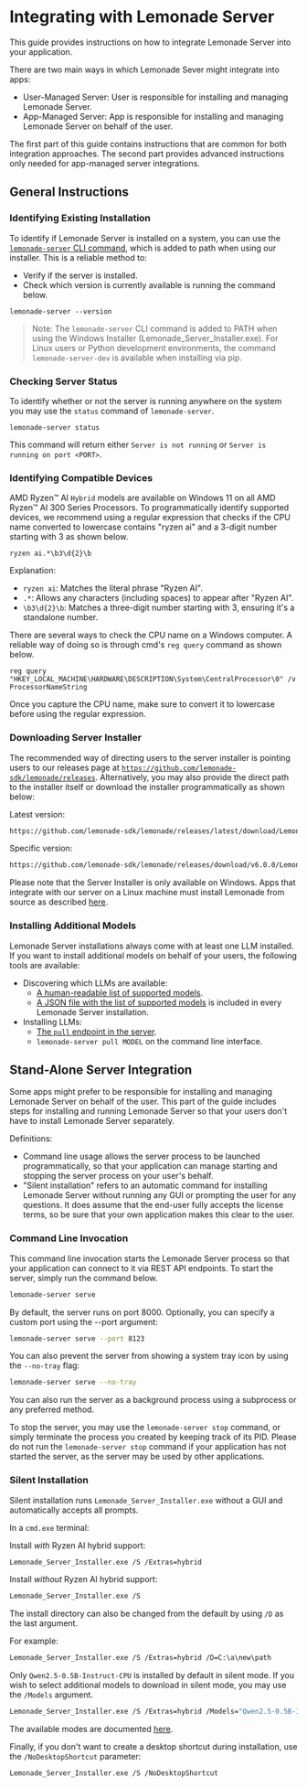 # Integrating with Lemonade Server

This guide provides instructions on how to integrate Lemonade Server into your application.

There are two main ways in which Lemonade Sever might integrate into apps:

* User-Managed Server: User is responsible for installing and managing Lemonade Server.
* App-Managed Server: App is responsible for installing and managing Lemonade Server on behalf of the user.

The first part of this guide contains instructions that are common for both integration approaches. The second part provides advanced instructions only needed for app-managed server integrations.

## General Instructions

### Identifying Existing Installation

To identify if Lemonade Server is installed on a system, you can use the [`lemonade-server` CLI command](./lemonade-server-cli.md), which is added to path when using our installer. This is a reliable method to:

- Verify if the server is installed.
- Check which version is currently available is running the command below.

```
lemonade-server --version
```

>Note: The `lemonade-server` CLI command is added to PATH when using the Windows Installer (Lemonade_Server_Installer.exe). For Linux users or Python development environments, the command `lemonade-server-dev` is available when installing via pip.

### Checking Server Status

To identify whether or not the server is running anywhere on the system you may use the `status` command of `lemonade-server`.

```
lemonade-server status
```

This command will return either `Server is not running` or `Server is running on port <PORT>`.

### Identifying Compatible Devices

AMD Ryzen™ AI `Hybrid` models are available on Windows 11 on all AMD Ryzen™ AI 300 Series Processors. To programmatically identify supported devices, we recommend using a regular expression that checks if the CPU name converted to lowercase contains "ryzen ai" and a 3-digit number starting with 3 as shown below.

```
ryzen ai.*\b3\d{2}\b
```

Explanation:

- `ryzen ai`: Matches the literal phrase "Ryzen AI".
- `.*`: Allows any characters (including spaces) to appear after "Ryzen AI".
- `\b3\d{2}\b`: Matches a three-digit number starting with 3, ensuring it's a standalone number.

There are several ways to check the CPU name on a Windows computer. A reliable way of doing so is through cmd's `reg query` command as shown below.

```
reg query "HKEY_LOCAL_MACHINE\HARDWARE\DESCRIPTION\System\CentralProcessor\0" /v ProcessorNameString
```

Once you capture the CPU name, make sure to convert it to lowercase before using the regular expression.

### Downloading Server Installer

The recommended way of directing users to the server installer is pointing users to our releases page at [`https://github.com/lemonade-sdk/lemonade/releases`](https://github.com/lemonade-sdk/lemonade/releases). Alternatively, you may also provide the direct path to the installer itself or download the installer programmatically as shown below:


Latest version:

```bash
https://github.com/lemonade-sdk/lemonade/releases/latest/download/Lemonade_Server_Installer.exe
```

Specific version:

```bash
https://github.com/lemonade-sdk/lemonade/releases/download/v6.0.0/Lemonade_Server_Installer.exe
```

Please note that the Server Installer is only available on Windows. Apps that integrate with our server on a Linux machine must install Lemonade from source as described [here](https://lemonade-server.ai/install_options.html).

### Installing Additional Models

Lemonade Server installations always come with at least one LLM installed. If you want to install additional models on behalf of your users, the following tools are available:

- Discovering which LLMs are available:
  - [A human-readable list of supported models](./server_models.md).
  - [A JSON file with the list of supported models](https://github.com/lemonade-sdk/lemonade/tree/main/src/lemonade_server/server_models.json) is included in every Lemonade Server installation.
- Installing LLMs:
  - [The `pull` endpoint in the server](./server_spec.md#get-apiv1pull).
  - `lemonade-server pull MODEL` on the command line interface.

## Stand-Alone Server Integration

Some apps might prefer to be responsible for installing and managing Lemonade Server on behalf of the user. This part of the guide includes steps for installing and running Lemonade Server so that your users don't have to install Lemonade Server separately.

Definitions:

- Command line usage allows the server process to be launched programmatically, so that your application can manage starting and stopping the server process on your user's behalf.
- "Silent installation" refers to an automatic command for installing Lemonade Server without running any GUI or prompting the user for any questions. It does assume that the end-user fully accepts the license terms, so be sure that your own application makes this clear to the user.

### Command Line Invocation

This command line invocation starts the Lemonade Server process so that your application can connect to it via REST API endpoints. To start the server, simply run the command below.

```bash
lemonade-server serve
```

By default, the server runs on port 8000. Optionally, you can specify a custom port using the --port argument:

```bash
lemonade-server serve --port 8123
```

You can also prevent the server from showing a system tray icon by using the `--no-tray` flag:

```bash
lemonade-server serve --no-tray
```

You can also run the server as a background process using a subprocess or any preferred method.

To stop the server, you may use the `lemonade-server stop` command, or simply terminate the process you created by keeping track of its PID. Please do not run the `lemonade-server stop` command if your application has not started the server, as the server may be used by other applications.

### Silent Installation

Silent installation runs `Lemonade_Server_Installer.exe` without a GUI and automatically accepts all prompts.

In a `cmd.exe` terminal:

Install *with* Ryzen AI hybrid support: 

```bash
Lemonade_Server_Installer.exe /S /Extras=hybrid
```

Install *without* Ryzen AI hybrid support:

```bash
Lemonade_Server_Installer.exe /S
```

The install directory can also be changed from the default by using `/D` as the last argument. 

For example: 

```bash
Lemonade_Server_Installer.exe /S /Extras=hybrid /D=C:\a\new\path
```

Only `Qwen2.5-0.5B-Instruct-CPU` is installed by default in silent mode. If you wish to select additional models to download in silent mode, you may use the `/Models` argument.

```bash
Lemonade_Server_Installer.exe /S /Extras=hybrid /Models="Qwen2.5-0.5B-Instruct-CPU Llama-3.2-1B-Instruct-Hybrid"
```

The available modes are documented [here](./server_models.md).

Finally, if you don't want to create a desktop shortcut during installation, use the `/NoDesktopShortcut` parameter:

```bash
Lemonade_Server_Installer.exe /S /NoDesktopShortcut
```

<!--This file was originally licensed under Apache 2.0. It has been modified.
Modifications Copyright (c) 2025 AMD-->